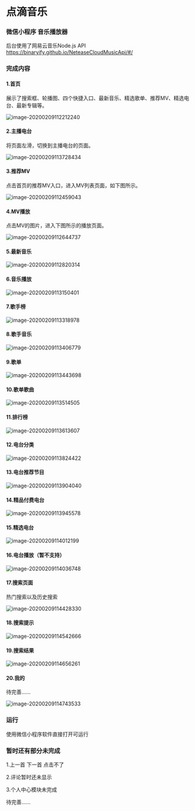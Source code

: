 # 点滴音乐 

### 微信小程序 音乐播放器

后台使用了网易云音乐Node.js API  https://binaryify.github.io/NeteaseCloudMusicApi/#/ 

### 完成内容

#### 1.首页

展示了搜索框、轮播图、四个快捷入口、最新音乐、精选歌单、推荐MV、精选电台、最新专辑等。

![image-20200209112212240](https://github.com/TanJ2014/MusicWxMiniApp/raw/master/readmePicimage-20200209112212240.png)

#### 2.主播电台

将页面左滑，切换到主播电台的页面。

![image-20200209113728434](https://github.com/TanJ2014/MusicWxMiniApp/raw/master/readmePicimage-20200209113728434.png)

#### 3.推荐MV

点击首页的推荐MV入口，进入MV列表页面，如下图所示。

![image-20200209112459043](https://github.com/TanJ2014/MusicWxMiniApp/raw/master/readmePicimage-20200209112459043.png)

#### 4.MV播放

点击MV的图片，进入下图所示的播放页面。

![image-20200209112644737](https://github.com/TanJ2014/MusicWxMiniApp/raw/master/readmePicimage-20200209112644737.png)

#### 5.最新音乐

![image-20200209112820314](https://github.com/TanJ2014/MusicWxMiniApp/raw/master/readmePicimage-20200209112820314.png)

#### 6.音乐播放

![image-20200209113150401](https://github.com/TanJ2014/MusicWxMiniApp/raw/master/readmePicimage-20200209113150401.png)

#### 7.歌手榜

![image-20200209113318978](https://github.com/TanJ2014/MusicWxMiniApp/raw/master/readmePicimage-20200209113318978.png)

#### 8.歌手音乐

![image-20200209113406779](https://github.com/TanJ2014/MusicWxMiniApp/raw/master/readmePicimage-20200209113406779.png)

#### 9.歌单

![image-20200209113443698](https://github.com/TanJ2014/MusicWxMiniApp/raw/master/readmePicimage-20200209113443698.png)

#### 10.歌单歌曲

![image-20200209113514505](https://github.com/TanJ2014/MusicWxMiniApp/raw/master/readmePicimage-20200209113514505.png)

#### 11.排行榜

![image-20200209113613607](https://github.com/TanJ2014/MusicWxMiniApp/raw/master/readmePicimage-20200209113613607.png)

#### 12.电台分类

![image-20200209113824422](https://github.com/TanJ2014/MusicWxMiniApp/raw/master/readmePicimage-20200209113824422.png)

#### 13.电台推荐节目

![image-20200209113904040](https://github.com/TanJ2014/MusicWxMiniApp/raw/master/readmePicimage-20200209113904040.png)

#### 14.精品付费电台

![image-20200209113945578](https://github.com/TanJ2014/MusicWxMiniApp/raw/master/readmePicimage-20200209113945578.png)

#### 15.精选电台

![image-20200209114012199](https://github.com/TanJ2014/MusicWxMiniApp/raw/master/readmePicimage-20200209114012199.png)

#### 16.电台播放（暂不支持）

![image-20200209114036748](https://github.com/TanJ2014/MusicWxMiniApp/raw/master/readmePicimage-20200209114036748.png)



#### 17.搜索页面

热门搜索以及历史搜索

![image-20200209114428330](https://github.com/TanJ2014/MusicWxMiniApp/raw/master/readmePicimage-20200209114428330.png)

#### 18.搜索提示

![image-20200209114542666](https://github.com/TanJ2014/MusicWxMiniApp/raw/master/readmePicimage-20200209114542666.png)

#### 19.搜索结果

![image-20200209114656261](https://github.com/TanJ2014/MusicWxMiniApp/raw/master/readmePicimage-20200209114656261.png)

#### 20.我的

待完善......

![image-20200209114743533](https://github.com/TanJ2014/MusicWxMiniApp/raw/master/readmePicimage-20200209114743533.png)

### 运行

使用微信小程序软件直接打开可运行

### 暂时还有部分未完成

1.上一首 下一首 点击不了

2.评论暂时还未显示

3.个人中心模块未完成

待完善......

